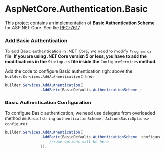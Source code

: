 # AspNetCore.Authentication.Basic

This project contains an implementation of **Basic Authentication Scheme** for ASP.NET Core. See the [RFC-7617](https://www.ietf.org/rfc/rfc7617.txt).

### Add Basic Authentication

To add Basic authentication in .NET Core, we need to modify `Program.cs` file. **If you are using .NET Core version 5 or less, you have to add the modifications in the** `Startup.cs` **file inside the** `ConfigureServices` **method.**

Add the code to configure Basic authentication right above the `builder.Services.AddAuthentication()` line:

```c#
builder.Services.AddAuthentication()
                .AddBasic(BasicDefaults.AuthenticationScheme);
```

### Basic Authentication Configuration

To configure Basic authentication, we need use delegate from overloaded method `AddBasic(string authenticationScheme, Action<BasicOptions> configure)`:

```c#
builder.Services.AddAuthentication()
                .AddBasic(BasicDefaults.AuthenticationScheme, configure => {
                    //some options will be here
                });
```
